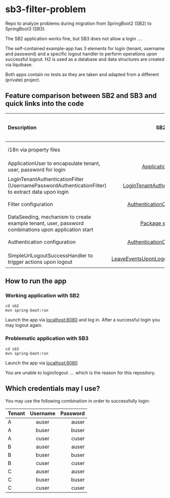# sb3-filter-problem
Repo to analyze problems during migration from SpringBoot2 (SB2) to SpringBoot3 (SB3).

The SB2 application works fine, but SB3 does not allow a login ....

The self-contained example-app has 3 elements for login (tenant, username and password) and a specific logout handler to perform operations upon successful logout.
H2 is used as a database and data structures are created via liquibase.

Both apps contain no tests as they are taken and adapted from a different (private) project.

## Feature comparison between SB2 and SB3 and quick links into the code

| Description                                                                                         |                                                              SB2                                                              | SB3                                                                                                                            | Status SB2 2.7.14                     |   Status SB3 3.2.0-M1  |
|:----------------------------------------------------------------------------------------------------|:-----------------------------------------------------------------------------------------------------------------------------:|:-------------------------------------------------------------------------------------------------------------------------------|:---------------------------------:|:---------------:|
| i18n via property files                                                                             |                                                                                                                               |                                                                                                                                | 👍 working                       |   👍 working    |
| ApplicationUser to encapsulate tenant, user, password for login                                     |                     [ApplicationUser](./sb2/src/main/java/de/aikiit/prototype/user/ApplicationUser.java)                      | [ApplicationUser](./sb3/src/main/java/de/aikiit/prototype3/user/ApplicationUser.java)                                          | 👍 working                       |   👍 working    |
| LoginTenantAuthenticationFilter (UsernamePasswordAuthenticationFilter) to extract data upon login   |     [LoginTenantAuthenticationFilter](./sb2/src/main/java/de/aikiit/prototype/login/LoginTenantAuthenticationFilter.java)     | [LoginTenantAuthenticationFilter](./sb3/src/main/java/de/aikiit/prototype3/login/LoginTenantAuthenticationFilter.java)         | 👍 working                       |   👍 working    |
| Filter configuration                                                                                |     [AuthenticationConfiguration](./sb2/src/main/java/de/aikiit/prototype/configuration/AuthenticationConfiguration.java)     | [Sb3CustomDsl](./sb3/src/main/java/de/aikiit/prototype3/configuration/Sb3CustomDsl.java)                                       | 👍 working                       | 🔥 not working  |
| DataSeeding, mechanism to create example tenant, user, password combinations upon application start |                 [Package seeding](./sb2/src/main/java/de/aikiit/prototype/seeding/BootstrapDataCreator.java)                  | [Package Seeding](./sb3/src/main/java/de/aikiit/prototype3/seeding/BootstrapDataCreator.java)                                  | 👍 working                       |   👍 working    |
| Authentication configuration                                                                        |     [AuthenticationConfiguration](./sb2/src/main/java/de/aikiit/prototype/configuration/AuthenticationConfiguration.java)     | [AuthenticationConfiguration](./sb3/src/main/java/de/aikiit/prototype3/configuration/AuthenticationConfiguration.java)         | 👍 working                       | 🔥 not working  |
| SimpleUrlLogoutSuccessHandler to trigger actions upon logout                                        | [LeaveEventsUponLogoutSuccessHandler](./sb2/src/main/java/de/aikiit/prototype/login/LeaveEventsUponLogoutSuccessHandler.java) | [LeaveEventsUponLogoutSuccessHandler](./sb3/src/main/java/de/aikiit/prototype3/login/LeaveEventsUponLogoutSuccessHandler.java) | 👍 working                       | 🔥 not working  |

## How to run the app

### Working application with SB2

```
cd sb2
mvn spring-boot:run
```
Launch the app via [localhost:8080](http://localhost:8080)
and log in.
After a successful login you may logout again.

### Problematic application with SB3

```
cd sb3
mvn spring-boot:run
```
Launch the app via [localhost:8080](http://localhost:8080)

You are unable to login/logout .... which is the reason for this repository.

## Which credentials may I use?

You may use the following combination in order to successfully login:

| Tenant | Username | Password |
|:-------|:--------:|---------:|
| A      |  auser   |    auser |
| A      |  buser   |    buser |
| A      |  cuser   |    cuser |
| B      |  auser   |    auser |
| B      |  buser   |    buser |
| B      |  cuser   |    cuser |
| C      |  auser   |    auser |
| C      |  buser   |    buser |
| C      |  cuser   |    cuser |
